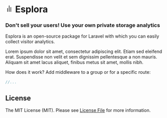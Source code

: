# <img src=".github/logo.svg?sanitize=true" width="24" height="24" alt="Esplora"> Esplora

### Don't sell your users! Use your own private storage analytics

Esplora is an open-source package for Laravel with which you can easily collect visitor analytics.

Lorem ipsum dolor sit amet, consectetur adipiscing elit. Etiam sed eleifend erat. Suspendisse non velit et sem dignissim
pellentesque a non mauris. Aliquam sit amet lacus aliquet, finibus metus sit amet, mollis nibh.

How does it work? Add middleware to a group or for a specific route:

```php
//...
```

## License

The MIT License (MIT). Please see [License File](LICENSE.md) for more information.
